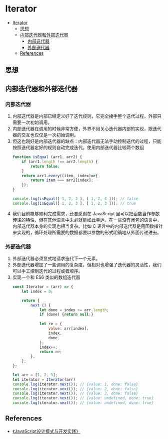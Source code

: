 # Iterator


<!-- TOC -->

- [Iterator](#iterator)
    - [思想](#思想)
    - [内部迭代器和外部迭代器](#内部迭代器和外部迭代器)
        - [内部迭代器](#内部迭代器)
        - [外部迭代器](#外部迭代器)
    - [References](#references)

<!-- /TOC -->


## 思想



## 内部迭代器和外部迭代器
### 内部迭代器
1. 内部迭代器是内部已经定义好了迭代规则，它完全接手整个迭代过程，外部只需要一次初始调用。
2. 内部迭代器在调用的时候非常方便，外界不用关心迭代器内部的实现，跟迭代器的交互也仅仅是一次初始调用。
3. 但这也刚好是内部迭代器的缺点：内部迭代器无法手动控制迭代的过程，只能按照迭代器定好的规则自动完成迭代。使用内部迭代器比较两个数组
    ```js
    function isEqual (arr1, arr2) {
        if (arr1.length !== arr2.length) {
            return false;
        }
        return arr1.every((item, index)=>{
            return item === arr2[index];
        });
    }

    console.log(isEqual([ 1, 2, 3 ], [ 1, 2, 4 ])); // false
    console.log(isEqual([ 1, 2, 3 ], [ 1, 2, 3 ])); // true
    ```
4. 我们目前能够顺利完成需求，还要感谢在 JavaScript 里可以把函数当作参数传递的特性，但在其他语言中未必就能如此幸运。在一些没有闭包的语言中，内部迭代器本身的实现也相当复杂。比如 C 语言中的内部迭代器是用函数指针来实现的，循环处理所需要的数据都要以参数的形式明确地从外面传递进去。

### 外部迭代器
1. 外部迭代器必须显式地请求迭代下一个元素。
2. 外部迭代器增加了一些调用的复杂度，但相对也增强了迭代器的灵活性，我们可以手工控制迭代的过程或者顺序。
2. 实现一个和 ES6 类似的数组迭代器
    ```js
    const Iterator = (arr) => {
        let index = 0;

        return {
            next () {
                let done = index >= arr.length;
                if (done) {return null;}
                
                let re = {
                    value: arr[index],
                    index,
                    done,
                };
                index++;
                return re;
            },
        };
    };

    let arr = [1, 2, 3];
    let iterator = Iterator(arr)
    console.log(iterator.next()); // {value: 1, done: false}
    console.log(iterator.next()); // {value: 2, done: false}
    console.log(iterator.next()); // {value: 3, done: false}
    console.log(iterator.next()); // {value: undefined, done: true}
    console.log(iterator.next()); // {value: undefined, done: true}
    ```


## References
* [《JavaScript设计模式与开发实践》](https://book.douban.com/subject/26382780/)